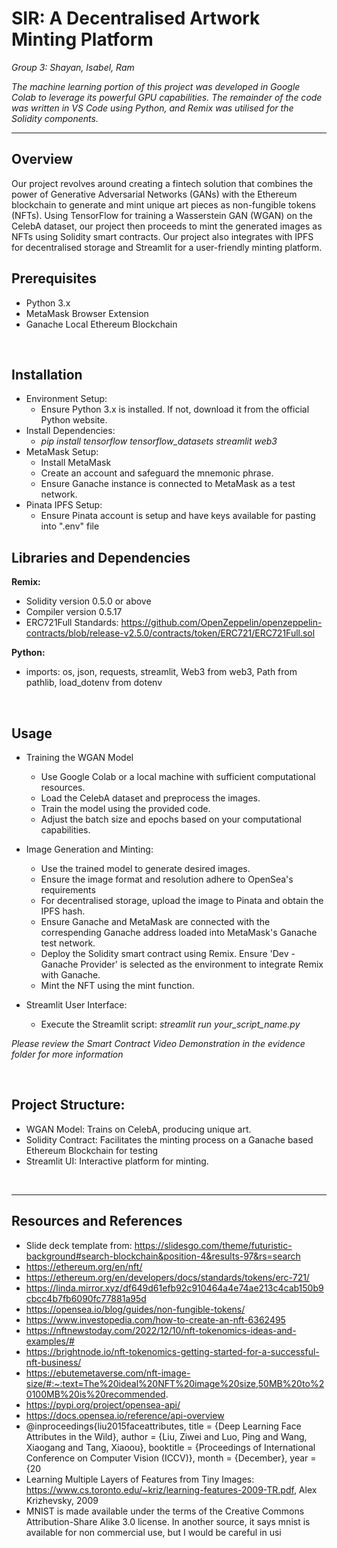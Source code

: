 <h1> SIR: A Decentralised Artwork Minting Platform </h1>

*Group 3: Shayan, Isabel, Ram*

*The machine learning portion of this project was developed in Google Colab to leverage its powerful GPU capabilities. The remainder of the code was written in VS Code using Python, and Remix was utilised for the Solidity components.*

---
## Overview
Our project revolves around creating a fintech solution that combines the power of Generative Adversarial Networks (GANs) with the Ethereum blockchain to generate and mint unique art pieces as non-fungible tokens (NFTs). Using TensorFlow for training a Wasserstein GAN (WGAN) on the CelebA dataset, our project then proceeds to mint the generated images as NFTs using Solidity smart contracts. Our project also integrates with IPFS for decentralised storage and Streamlit for a user-friendly minting platform.<br>

## Prerequisites
- Python 3.x<br>
- MetaMask Browser Extension<br>
- Ganache Local Ethereum Blockchain<br>

<br>

## Installation
- Environment Setup:
  - Ensure Python 3.x is installed. If not, download it from the official Python website.
- Install Dependencies: 
  - <i>pip install tensorflow tensorflow_datasets streamlit web3</i> 
- MetaMask Setup: 
  - Install MetaMask
  - Create an account and safeguard the mnemonic phrase.
  - Ensure Ganache instance is connected to MetaMask as a test network.
- Pinata IPFS Setup:
  - Ensure Pinata account is setup and have keys available for pasting into ".env" file


## Libraries and Dependencies
**Remix:**
- Solidity version 0.5.0 or above
- Compiler version 0.5.17
- ERC721Full Standards: https://github.com/OpenZeppelin/openzeppelin-contracts/blob/release-v2.5.0/contracts/token/ERC721/ERC721Full.sol

**Python:**
- imports: os, json, requests, streamlit, Web3 from web3, Path from pathlib, load_dotenv from dotenv

<br>

## Usage
- Training the WGAN Model  <br>
  - Use Google Colab or a local machine with sufficient computational resources.
  - Load the CelebA dataset and preprocess the images.
  - Train the model using the provided code.
  - Adjust the batch size and epochs based on your computational capabilities. 
  
- Image Generation and Minting:<br>
  - Use the trained model to generate desired images.<br>
  - Ensure the image format and resolution adhere to OpenSea's requirements
  - For decentralised storage, upload the image to Pinata and obtain the IPFS hash.
  - Ensure Ganache and MetaMask are connected with the correspending Ganache address loaded into MetaMask's Ganache test network.
  - Deploy the Solidity smart contract using Remix. Ensure 'Dev - Ganache Provider' is selected as the environment to integrate Remix with Ganache.
  - Mint the NFT using the mint function.<br>

- Streamlit User Interface: <br>
  - Execute the Streamlit script: <i>streamlit run your_script_name.py</i>

*Please review the Smart Contract Video Demonstration in the evidence folder for more information*
  
<br>

## Project Structure:
- WGAN Model: Trains on CelebA, producing unique art.
- Solidity Contract: Facilitates the minting process on a Ganache based Ethereum Blockchain for testing
- Streamlit UI: Interactive platform for minting.

<br>

---
## Resources and References
- Slide deck template from: https://slidesgo.com/theme/futuristic-background#search-blockchain&position-4&results-97&rs=search
- https://ethereum.org/en/nft/
- https://ethereum.org/en/developers/docs/standards/tokens/erc-721/
- https://linda.mirror.xyz/df649d61efb92c910464a4e74ae213c4cab150b9cbcc4b7fb6090fc77881a95d
- https://opensea.io/blog/guides/non-fungible-tokens/
- https://www.investopedia.com/how-to-create-an-nft-6362495
- https://nftnewstoday.com/2022/12/10/nft-tokenomics-ideas-and-examples/#
- https://brightnode.io/nft-tokenomics-getting-started-for-a-successful-nft-business/
- https://ebutemetaverse.com/nft-image-size/#:~:text=The%20ideal%20NFT%20image%20size,50MB%20to%20100MB%20is%20recommended.
- https://pypi.org/project/opensea-api/
- https://docs.opensea.io/reference/api-overview
- @inproceedings{liu2015faceattributes, title = {Deep Learning Face Attributes in the Wild},  author = {Liu, Ziwei and Luo, Ping and Wang, Xiaogang and Tang, Xiaoou}, booktitle = {Proceedings of International Conference on Computer Vision (ICCV)},  month = {December}, year = {20
- Learning Multiple Layers of Features from Tiny Images: https://www.cs.toronto.edu/~kriz/learning-features-2009-TR.pdf, Alex Krizhevsky, 2009
- MNIST is made available under the terms of the Creative Commons Attribution-Share Alike 3.0 license. In another source, it says mnist is available for non commercial use, but I would be careful in usi

